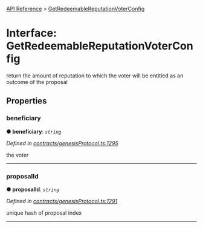 [API Reference](../README.md) > [GetRedeemableReputationVoterConfig](../interfaces/GetRedeemableReputationVoterConfig.md)



# Interface: GetRedeemableReputationVoterConfig


return the amount of reputation to which the voter will be entitled as an outcome of the proposal


## Properties
<a id="beneficiary"></a>

###  beneficiary

**●  beneficiary**:  *`string`* 

*Defined in [contracts/genesisProtocol.ts:1295](https://github.com/daostack/arc.js/blob/61e5f90/lib/contracts/genesisProtocol.ts#L1295)*



the voter




___

<a id="proposalId"></a>

###  proposalId

**●  proposalId**:  *`string`* 

*Defined in [contracts/genesisProtocol.ts:1291](https://github.com/daostack/arc.js/blob/61e5f90/lib/contracts/genesisProtocol.ts#L1291)*



unique hash of proposal index




___


